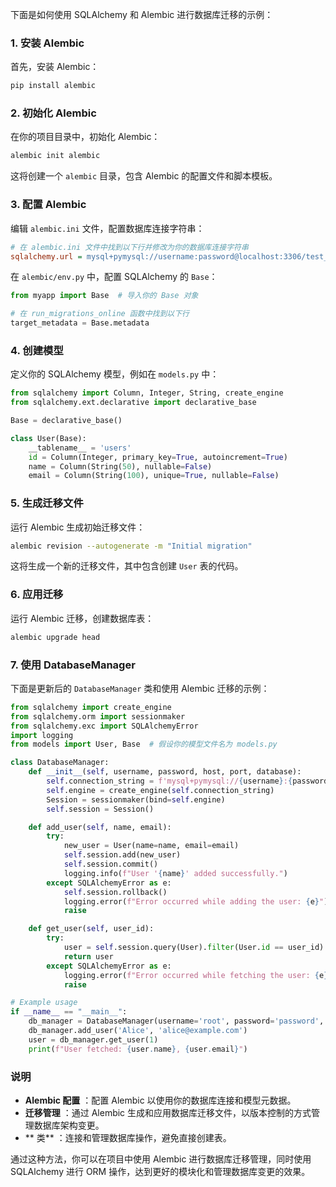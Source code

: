 下面是如何使用 SQLAlchemy 和 Alembic 进行数据库迁移的示例：
### 1. 安装 Alembic

首先，安装 Alembic：

```bash
pip install alembic
```


### 2. 初始化 Alembic

在你的项目目录中，初始化 Alembic：

```bash
alembic init alembic
```



这将创建一个 `alembic` 目录，包含 Alembic 的配置文件和脚本模板。
### 3. 配置 Alembic

编辑 `alembic.ini` 文件，配置数据库连接字符串：

```ini
# 在 alembic.ini 文件中找到以下行并修改为你的数据库连接字符串
sqlalchemy.url = mysql+pymysql://username:password@localhost:3306/test_db
```



在 `alembic/env.py` 中，配置 SQLAlchemy 的 `Base`：

```python
from myapp import Base  # 导入你的 Base 对象

# 在 run_migrations_online 函数中找到以下行
target_metadata = Base.metadata
```


### 4. 创建模型

定义你的 SQLAlchemy 模型，例如在 `models.py` 中：

```python
from sqlalchemy import Column, Integer, String, create_engine
from sqlalchemy.ext.declarative import declarative_base

Base = declarative_base()

class User(Base):
    __tablename__ = 'users'
    id = Column(Integer, primary_key=True, autoincrement=True)
    name = Column(String(50), nullable=False)
    email = Column(String(100), unique=True, nullable=False)
```


### 5. 生成迁移文件

运行 Alembic 生成初始迁移文件：

```bash
alembic revision --autogenerate -m "Initial migration"
```



这将生成一个新的迁移文件，其中包含创建 `User` 表的代码。
### 6. 应用迁移

运行 Alembic 迁移，创建数据库表：

```bash
alembic upgrade head
```


### 7. 使用 DatabaseManager

下面是更新后的 `DatabaseManager` 类和使用 Alembic 迁移的示例：

```python
from sqlalchemy import create_engine
from sqlalchemy.orm import sessionmaker
from sqlalchemy.exc import SQLAlchemyError
import logging
from models import User, Base  # 假设你的模型文件名为 models.py

class DatabaseManager:
    def __init__(self, username, password, host, port, database):
        self.connection_string = f'mysql+pymysql://{username}:{password}@{host}:{port}/{database}'
        self.engine = create_engine(self.connection_string)
        Session = sessionmaker(bind=self.engine)
        self.session = Session()

    def add_user(self, name, email):
        try:
            new_user = User(name=name, email=email)
            self.session.add(new_user)
            self.session.commit()
            logging.info(f"User '{name}' added successfully.")
        except SQLAlchemyError as e:
            self.session.rollback()
            logging.error(f"Error occurred while adding the user: {e}")
            raise

    def get_user(self, user_id):
        try:
            user = self.session.query(User).filter(User.id == user_id).one()
            return user
        except SQLAlchemyError as e:
            logging.error(f"Error occurred while fetching the user: {e}")
            raise

# Example usage
if __name__ == "__main__":
    db_manager = DatabaseManager(username='root', password='password', host='localhost', port=3306, database='test_db')
    db_manager.add_user('Alice', 'alice@example.com')
    user = db_manager.get_user(1)
    print(f"User fetched: {user.name}, {user.email}")
```


### 说明 
- **Alembic 配置** ：配置 Alembic 以使用你的数据库连接和模型元数据。 
- **迁移管理** ：通过 Alembic 生成和应用数据库迁移文件，以版本控制的方式管理数据库架构变更。 
- ** 类** ：连接和管理数据库操作，避免直接创建表。

通过这种方法，你可以在项目中使用 Alembic 进行数据库迁移管理，同时使用 SQLAlchemy 进行 ORM 操作，达到更好的模块化和管理数据库变更的效果。


